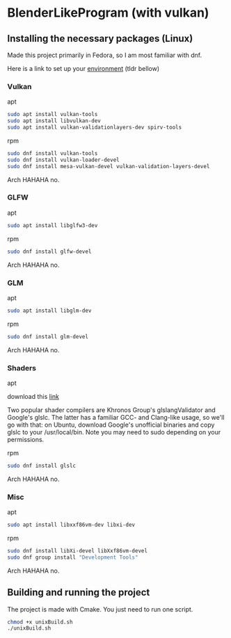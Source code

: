 # BlenderLikeProgram (with vulkan)

## Installing the necessary packages (Linux)
Made this project primarily in Fedora, so I am most familiar with dnf.

Here is a link to set up your [environment](https://vulkan-tutorial.com/Development_environment#page_Vulkan-Packages) 
(tldr bellow)

### Vulkan
apt
```bash
sudo apt install vulkan-tools
sudo apt install libvulkan-dev
sudo apt install vulkan-validationlayers-dev spirv-tools 
``` 
rpm
```bash
sudo dnf install vulkan-tools
sudo dnf install vulkan-loader-devel 
sudo dnf install mesa-vulkan-devel vulkan-validation-layers-devel
``` 
Arch
HAHAHA no.

### GLFW
apt
```bash
sudo apt install libglfw3-dev
``` 
rpm
```bash
sudo dnf install glfw-devel
``` 
Arch
HAHAHA no.
### GLM
apt
```bash
sudo apt install libglm-dev
``` 
rpm
```bash
sudo dnf install glm-devel
``` 
Arch
HAHAHA no.

### Shaders
apt

download this [link](https://github.com/google/shaderc/blob/main/downloads.md)

Two popular shader compilers are Khronos Group's glslangValidator and Google's glslc. The latter has a familiar GCC- and Clang-like usage, so we'll go with that: on Ubuntu, download Google's unofficial binaries and copy glslc to your /usr/local/bin. Note you may need to sudo depending on your permissions.

rpm
```bash
sudo dnf install glslc
``` 
Arch
HAHAHA no.
### Misc

apt
```bash
sudo apt install libxxf86vm-dev libxi-dev
``` 
rpm
```bash
sudo dnf install libXi-devel libXxf86vm-devel
sudo dnf group install "Development Tools"
``` 
Arch
HAHAHA no.

## Building and running the project
The project is made with Cmake. You just need to run one script.
```bash
chmod +x unixBuild.sh
./unixBuild.sh
``` 

